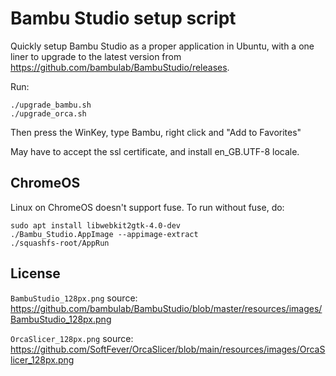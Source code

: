 # Bambu Studio setup script

Quickly setup Bambu Studio as a proper application in Ubuntu, with a one liner
to upgrade to the latest version from
https://github.com/bambulab/BambuStudio/releases.

Run:

```
./upgrade_bambu.sh
./upgrade_orca.sh
```

Then press the WinKey, type Bambu, right click and "Add to Favorites"

May have to accept the ssl certificate, and install en_GB.UTF-8 locale.


## ChromeOS

Linux on ChromeOS doesn't support fuse. To run without fuse, do:

```
sudo apt install libwebkit2gtk-4.0-dev
./Bambu_Studio.AppImage --appimage-extract
./squashfs-root/AppRun
```

## License

`BambuStudio_128px.png` source:
https://github.com/bambulab/BambuStudio/blob/master/resources/images/BambuStudio_128px.png

`OrcaSlicer_128px.png` source:
https://github.com/SoftFever/OrcaSlicer/blob/main/resources/images/OrcaSlicer_128px.png
